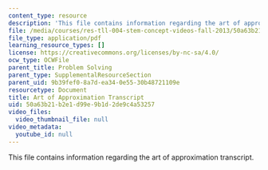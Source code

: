 ```yaml
---
content_type: resource
description: 'This file contains information regarding the art of approximation transcript. '
file: /media/courses/res-tll-004-stem-concept-videos-fall-2013/50a63b21b2e1d99e9b1d2de9c4a53257_MITRES_TLL-004F13_ArtofApp.pdf
file_type: application/pdf
learning_resource_types: []
license: https://creativecommons.org/licenses/by-nc-sa/4.0/
ocw_type: OCWFile
parent_title: Problem Solving
parent_type: SupplementalResourceSection
parent_uid: 9b39fef0-8a7d-ea34-0e55-30b48721109e
resourcetype: Document
title: Art of Approximation Transcript
uid: 50a63b21-b2e1-d99e-9b1d-2de9c4a53257
video_files:
  video_thumbnail_file: null
video_metadata:
  youtube_id: null
---
```

This file contains information regarding the art of approximation transcript. 